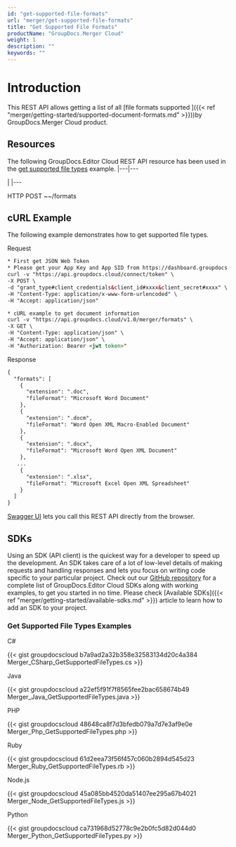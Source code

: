 ```yaml
---
id: "get-supported-file-formats"
url: "merger/get-supported-file-formats"
title: "Get Supported File Formats"
productName: "GroupDocs.Merger Cloud"
weight: 1
description: ""
keywords: ""
---
```


# Introduction #

This REST API allows getting a list of all [file formats supported ]({{< ref "merger/getting-started/supported-document-formats.md" >}}))by GroupDocs.Merger Cloud product.

## Resources ##

The following GroupDocs.Editor Cloud REST API resource has been used in the [get supported file types](https://apireference.groupdocs.cloud/merger/#/Info/GetSupportedFileFormats) example.
|---|---

|
|---

HTTP POST ~~/formats

## cURL Example ##

The following example demonstrates how to get supported file types.

 Request

```html
* First get JSON Web Token
* Please get your App Key and App SID from https://dashboard.groupdocs.cloud/#/apps. Kindly place App Key in "client_secret" and App SID in "client_id" argument.
curl -v "https://api.groupdocs.cloud/connect/token" \
-X POST \
-d "grant_type#client_credentials&client_id#xxxx&client_secret#xxxx" \
-H "Content-Type: application/x-www-form-urlencoded" \
-H "Accept: application/json"

* cURL example to get document information
curl -v "https://api.groupdocs.cloud/v1.0/merger/formats" \
-X GET \
-H "Content-Type: application/json" \
-H "Accept: application/json" \
-H "Authorization: Bearer <jwt token>"

 ```

 Response

```html
{
  "formats": [
    {
      "extension": ".doc",
      "fileFormat": "Microsoft Word Document"
    },
    {
      "extension": ".docm",
      "fileFormat": "Word Open XML Macro-Enabled Document"
    },
    {
      "extension": ".docx",
      "fileFormat": "Microsoft Word Open XML Document"
    },
   ...
    {
      "extension": ".xlsx",
      "fileFormat": "Microsoft Excel Open XML Spreadsheet"
    }
  ]
}

 ```

[Swagger UI](https://apireference.groupdocs.cloud/merger/#/Info/GetSupportedFileFormats) lets you call this REST API directly from the browser. 

## SDKs ##

Using an SDK (API client) is the quickest way for a developer to speed up the development. An SDK takes care of a lot of low-level details of making requests and handling responses and lets you focus on writing code specific to your particular project. Check out our [GitHub repository](https://github.com/groupdocs-editor-cloud) for a complete list of GroupDocs.Editor Cloud SDKs along with working examples, to get you started in no time. Please check [Available SDKs]({{< ref "merger/getting-started/available-sdks.md" >}}) article to learn how to add an SDK to your project.

### Get Supported File Types Examples ###

 C#

{{< gist groupdocscloud b7a9ad2a32b358e32583134d20c4a384 Merger_CSharp_GetSupportedFileTypes.cs >}}

 Java

{{< gist groupdocscloud a22ef5f91f7f8565fee2bac658674b49 Merger_Java_GetSupportedFileTypes.java >}}

 PHP

{{< gist groupdocscloud 48648ca8f7d3bfedb079a7d7e3af9e0e Merger_Php_GetSupportedFileTypes.php >}}

 Ruby

{{< gist groupdocscloud 61d2eea73f56f457c060b2894d545d23 Merger_Ruby_GetSupportedFileTypes.rb >}}

 Node.js

{{< gist groupdocscloud 45a085bb4520da51407ee295a67b4021 Merger_Node_GetSupportedFileTypes.js >}}

 Python

{{< gist groupdocscloud ca731968d52778c9e2b0fc5d82d044d0 Merger_Python_GetSupportedFileTypes.py >}}

